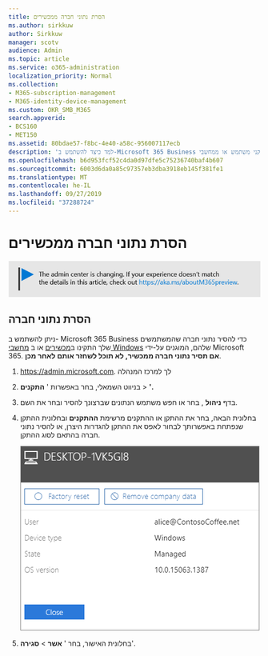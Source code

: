 ```yaml
---
title: הסרת נתוני חברה ממכשירים
ms.author: sirkkuw
author: Sirkkuw
manager: scotv
audience: Admin
ms.topic: article
ms.service: o365-administration
localization_priority: Normal
ms.collection:
- M365-subscription-management
- M365-identity-device-management
ms.custom: OKR_SMB_M365
search.appverid:
- BCS160
- MET150
ms.assetid: 80bdae57-f8bc-4e40-a58c-956007117ecb
description: 'למד כיצד להשתמש ב-Microsoft 365 Business כדי להסיר נתוני חברה מהתקני משתמש או ממחשבי Windows. '
ms.openlocfilehash: b6d953fcf52c4da0d97dfe5c75236740baf4b607
ms.sourcegitcommit: 6003d6da0a85c97357eb3dba3918eb145f381fe1
ms.translationtype: MT
ms.contentlocale: he-IL
ms.lasthandoff: 09/27/2019
ms.locfileid: "37288724"
---
```

# <a name="remove-company-data-from-devices"></a>הסרת נתוני חברה ממכשירים

[![תווית כדי ליידע אותך שמרכז הניהול משתנה ובאפשרותך למצוא פרטים נוספים ב-aka.ms/aboutM365preview.](media/m365admincenterchanging.png)](https://docs.microsoft.com/office365/admin/microsoft-365-admin-center-preview)

## <a name="remove-company-data"></a>הסרת נתוני חברה

ניתן להשתמש ב- Microsoft 365 Business כדי להסיר נתוני חברה שהמשתמשים שלך התקינו ב[מכשירים](app-protection-settings-for-android-and-ios.md) או ב [מחשבי Windows](protection-settings-for-windows-10-devices.md) שלהם, המוגנים על-ידי Microsoft 365. **אם תסיר נתוני חברה ממכשיר, לא תוכל לשחזר אותם לאחר מכן**. 
  
1. <a href="https://go.microsoft.com/fwlink/p/?linkid=837890" target="_blank">https://admin.microsoft.com</a>. לך למרכז המנהלה
    
2. בניווט השמאלי, בחר באפשרות ' **התקנים** \> **'.**  
  
3. בדף **ניהול** , בחר או חפש משתמש הנתונים שברצונך להסיר ובחר את השם. 
    
4. בחלונית הבאה, בחר את ההתקן או ההתקנים מרשימת **ההתקנים** ובחלונית ההתקן שנפתחת באפשרותך לבחור לאפס את ההתקן להגדרות היצרן, או להסיר נתוני חברה בהתאם לסוג ההתקן. 
    
    ![On the remove comapany data pane, select the device from which you want to remove the data.](media/resetorremove.png)
  
5. בחלונית האישור, בחר ' **אשר** \> **סגירה**'.
    


